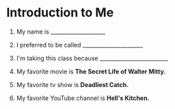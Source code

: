 # Introduction to Me

1. My name is ____________________

1. I preferred to be called ______________________

1. I'm taking this class because _________________________

1. My favorite movie is **The Secret Life of Walter Mitty.**

1. My favorite tv show is **Deadliest Catch.**

1. My favorite YouTube channel is **Hell's Kitchen.**
